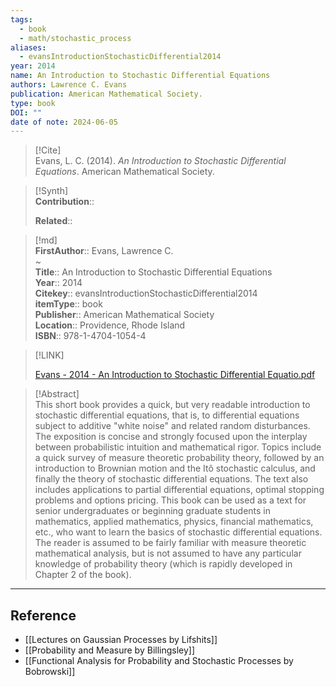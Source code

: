 ```yaml
---
tags:
  - book
  - math/stochastic_process
aliases:
  - evansIntroductionStochasticDifferential2014
year: 2014
name: An Introduction to Stochastic Differential Equations
authors: Lawrence C. Evans
publication: American Mathematical Society.
type: book
DOI: ""
date of note: 2024-06-05
---
```


> [!Cite]  
> Evans, L. C. (2014). _An Introduction to Stochastic Differential Equations_. American Mathematical Society.

>[!Synth]  
>**Contribution**::  
>  
>**Related**::   
>  
  
>[!md]  
> **FirstAuthor**:: Evans, Lawrence C.  
~  
> **Title**:: An Introduction to Stochastic Differential Equations  
> **Year**:: 2014  
> **Citekey**:: evansIntroductionStochasticDifferential2014  
> **itemType**:: book  
> **Publisher**:: American Mathematical Society  
> **Location**:: Providence, Rhode Island  
> **ISBN**:: 978-1-4704-1054-4  

> [!LINK]  
> 
> [Evans - 2014 - An Introduction to Stochastic Differential Equatio.pdf](file:///Users/lukexie/Zotero/storage/54E2JC5F/Evans%20-%202014%20-%20An%20Introduction%20to%20Stochastic%20Differential%20Equatio.pdf) 
>  

> [!Abstract]  
> This short book provides a quick, but very readable introduction to stochastic differential equations, that is, to differential equations subject to additive "white noise" and related random disturbances. The exposition is concise and strongly focused upon the interplay between probabilistic intuition and mathematical rigor. Topics include a quick survey of measure theoretic probability theory, followed by an introduction to Brownian motion and the Itô stochastic calculus, and finally the theory of stochastic differential equations. The text also includes applications to partial differential equations, optimal stopping problems and options pricing. This book can be used as a text for senior undergraduates or beginning graduate students in mathematics, applied mathematics, physics, financial mathematics, etc., who want to learn the basics of stochastic differential equations. The reader is assumed to be fairly familiar with measure theoretic mathematical analysis, but is not assumed to have any particular knowledge of probability theory (which is rapidly developed in Chapter 2 of the book).  



-----
## Reference


- [[Lectures on Gaussian Processes by Lifshits]]
- [[Probability and Measure by Billingsley]]
- [[Functional Analysis for Probability and Stochastic Processes by Bobrowski]]
